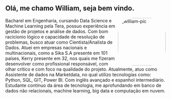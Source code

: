 ## Olá, me chamo William, seja bem vindo. 

<div>
  
<img align="right" alt="william-pic" height="150" style="border-radius:50px;" src="https://dkrn4sk0rn31v.cloudfront.net/uploads/2020/10/big-data-x-data-analytics-x-data-science-quais-as-diferencas.png">
  
<div>
  
<div>

  
  
Bacharel em Engenharia, cursando Data Science e Machine Learning pela Tera, possuo experiência em gestão de projetos e análise de dados. 
Com bom racicionio lógico e capacidade de resolução de problemas, busco atuar como Cientista/Analista de Dados.
Atuei em empresas nacionais e multinacionais, como a Sika S.A presente em 101 países, Kerry presente em 32, nos quais me fizeram desenvolver como profissional responsável,
com olhar crítico e com foco na qualidade do projeto.
Atualmente, atuo como Assistente de dados na Marketdata, no qual utilizo tecnologias como: Python, SQL, GIT, Power BI.
Com inglês avançado e espanhol intermediário. 
Estudante contínuo da área de tecnologia, me aprofundando em banco de dados não relacionais, machine learning, big data e computação em nuvem. 

<div>
  
<div>
  

  
                         
                  
